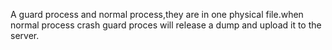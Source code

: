 A guard process and normal process,they are in one physical file.when normal process crash guard proces will release a dump and upload it to the server. 